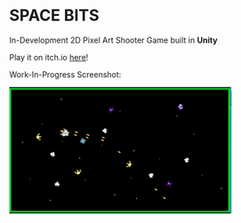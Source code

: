 # SPACE BITS
In-Development 2D Pixel Art Shooter Game built in **Unity**

Play it on itch.io [here](https://rskala.itch.io/space-bits-survival)! <br>

Work-In-Progress Screenshot: <br>

<img src="./Screenshots/gameplay-screenshot-001.png" width=400/>

<br>

#

